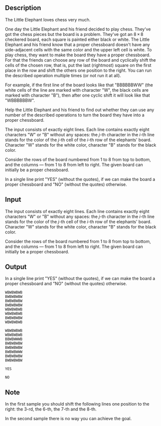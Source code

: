 ## Description

<div><p>The Little Elephant loves chess very much. </p><p>One day the Little Elephant and his friend decided to play chess. They've got the chess pieces but the board is a problem. They've got an <span class="tex-span">8 × 8</span> checkered board, each square is painted either black or white. The Little Elephant and his friend know that a <span class="tex-font-style-it">proper chessboard</span> doesn't have any side-adjacent cells with the same color and the upper left cell is white. To play chess, they want to make the board they have a proper chessboard. For that the friends can choose any row of the board and cyclically shift the cells of the chosen row, that is, put the last (rightmost) square on the first place in the row and shift the others one position to the right. You can run the described operation <span class="tex-font-style-bf">multiple times</span> (or not run it at all).</p><p>For example, if the first line of the board looks like that "<span class="tex-font-style-tt">BBBBBBWW</span>" (the white cells of the line are marked with character "<span class="tex-font-style-tt">W</span>", the black cells are marked with character "<span class="tex-font-style-tt">B</span>"), then after one cyclic shift it will look like that "<span class="tex-font-style-tt">WBBBBBBW</span>".</p><p>Help the Little Elephant and his friend to find out whether they can use any number of the described operations to turn the board they have into a proper chessboard.</p></div><div class="input-specification"><p>The input consists of exactly eight lines. Each line contains exactly eight characters "<span class="tex-font-style-tt">W</span>" or "<span class="tex-font-style-tt">B</span>" without any spaces: the <span class="tex-span"><i>j</i></span>-th character in the <span class="tex-span"><i>i</i></span>-th line stands for the color of the <span class="tex-span"><i>j</i></span>-th cell of the <span class="tex-span"><i>i</i></span>-th row of the elephants' board. Character "<span class="tex-font-style-tt">W</span>" stands for the white color, character "<span class="tex-font-style-tt">B</span>" stands for the black color.</p><p>Consider the rows of the board numbered from 1 to 8 from top to bottom, and the columns — from 1 to 8 from left to right. The given board can initially be a proper chessboard.</p></div><div class="output-specification"><p>In a single line print "<span class="tex-font-style-tt">YES</span>" (without the quotes), if we can make the board a proper chessboard and "<span class="tex-font-style-tt">NO</span>" (without the quotes) otherwise.</p></div>

## Input

<p>The input consists of exactly eight lines. Each line contains exactly eight characters "<span class="tex-font-style-tt">W</span>" or "<span class="tex-font-style-tt">B</span>" without any spaces: the <span class="tex-span"><i>j</i></span>-th character in the <span class="tex-span"><i>i</i></span>-th line stands for the color of the <span class="tex-span"><i>j</i></span>-th cell of the <span class="tex-span"><i>i</i></span>-th row of the elephants' board. Character "<span class="tex-font-style-tt">W</span>" stands for the white color, character "<span class="tex-font-style-tt">B</span>" stands for the black color.</p><p>Consider the rows of the board numbered from 1 to 8 from top to bottom, and the columns — from 1 to 8 from left to right. The given board can initially be a proper chessboard.</p>

## Output

<p>In a single line print "<span class="tex-font-style-tt">YES</span>" (without the quotes), if we can make the board a proper chessboard and "<span class="tex-font-style-tt">NO</span>" (without the quotes) otherwise.</p>





```input1
WBWBWBWB
BWBWBWBW
BWBWBWBW
BWBWBWBW
WBWBWBWB
WBWBWBWB
BWBWBWBW
WBWBWBWB

```




```input2
WBWBWBWB
WBWBWBWB
BBWBWWWB
BWBWBWBW
BWBWBWBW
BWBWBWWW
BWBWBWBW
BWBWBWBW

```




```output1
YES

```




```output2
NO

```



## Note

<p>In the first sample you should shift the following lines one position to the right: the 3-rd, the 6-th, the 7-th and the 8-th.</p><p>In the second sample there is no way you can achieve the goal.</p>
